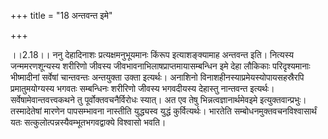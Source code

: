 +++
title = "18 अन्तवन्त इमे"

+++
  
  
।।2.18।। ननु देहादिनाशः प्रत्यक्षमनुभूयमानः किंरूप इत्याशङ्क्यामाह
अन्तवन्त इति। नित्यस्य जन्ममरणशून्यस्य शरीरिणो जीवस्य
जीवभावनाभिलाषप्राप्तमायासम्बन्धिन इमे देहा लौकिकाः परिदृश्यमानाः
भीष्मादीनां सर्वेषां चान्तवन्तः अन्तयुक्ता उक्ता इत्यर्थः। अनाशिनो
विनाशहीनस्याप्रमेयस्योपायसहस्रैरपि प्रमातुमयोग्यस्य भगवतः सम्बन्धिनः
शरीरिणो जीवस्य भगवदीयस्य देहास्तु नान्तवन्त इत्यर्थः।
सर्वेषामेवान्तवत्त्वकथने तु पूर्वोक्तवचनैर्विरोधः स्यात्। अत एव तेषु
भिन्नत्वज्ञानार्थमेवइमे इत्युक्तवान्प्रभुः। तस्मादेतेषां मारणेन
पापसम्भावना नास्तीति युद्ध्यस्व युद्धं कुर्वित्यर्थः। भारतेति
सम्बोधनमुक्तवचनविश्वासार्थं यतः सत्कुलोत्पन्नस्यैवम्भूतभगवद्वाक्ये
विश्वासो भवति।  
  
  
  
